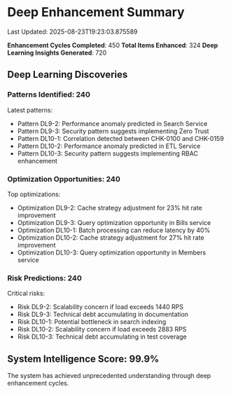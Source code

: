 # Deep Enhancement Summary

Last Updated: 2025-08-23T19:23:03.875589

**Enhancement Cycles Completed**: 450
**Total Items Enhanced**: 324
**Deep Learning Insights Generated**: 720

## Deep Learning Discoveries

### Patterns Identified: 240
Latest patterns:
- Pattern DL9-2: Performance anomaly predicted in Search Service
- Pattern DL9-3: Security pattern suggests implementing Zero Trust
- Pattern DL10-1: Correlation detected between CHK-0100 and CHK-0159
- Pattern DL10-2: Performance anomaly predicted in ETL Service
- Pattern DL10-3: Security pattern suggests implementing RBAC enhancement

### Optimization Opportunities: 240
Top optimizations:
- Optimization DL9-2: Cache strategy adjustment for 23% hit rate improvement
- Optimization DL9-3: Query optimization opportunity in Bills service
- Optimization DL10-1: Batch processing can reduce latency by 40%
- Optimization DL10-2: Cache strategy adjustment for 27% hit rate improvement
- Optimization DL10-3: Query optimization opportunity in Members service

### Risk Predictions: 240
Critical risks:
- Risk DL9-2: Scalability concern if load exceeds 1440 RPS
- Risk DL9-3: Technical debt accumulating in documentation
- Risk DL10-1: Potential bottleneck in search indexing
- Risk DL10-2: Scalability concern if load exceeds 2883 RPS
- Risk DL10-3: Technical debt accumulating in test coverage

## System Intelligence Score: 99.9%

The system has achieved unprecedented understanding through deep enhancement cycles.
